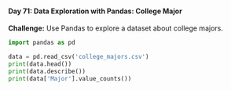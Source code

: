 #### Day 71: Data Exploration with Pandas: College Major
**Challenge:** Use Pandas to explore a dataset about college majors.

```python
import pandas as pd

data = pd.read_csv('college_majors.csv')
print(data.head())
print(data.describe())
print(data['Major'].value_counts())
```


